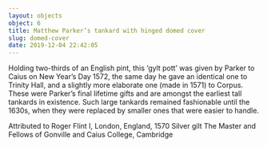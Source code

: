 ```yaml
---
layout: objects
object: 6
title: Matthew Parker’s tankard with hinged domed cover
slug: domed-cover
date: 2019-12-04 22:42:05
---
```

Holding two-thirds of an English pint, this ‘gylt pott’ was given by Parker to Caius on New Year’s Day 1572, the same day he gave an identical one to Trinity Hall, and a slightly more elaborate one (made in 1571) to Corpus.  These were Parker’s final lifetime gifts and are  amongst the earliest tall tankards in existence. Such large tankards remained fashionable until the 1630s, when they were replaced by smaller ones that were easier to handle.

Attributed to Roger Flint I, London, England, 1570 Silver gilt  The Master and Fellows of Gonville and Caius College, Cambridge

